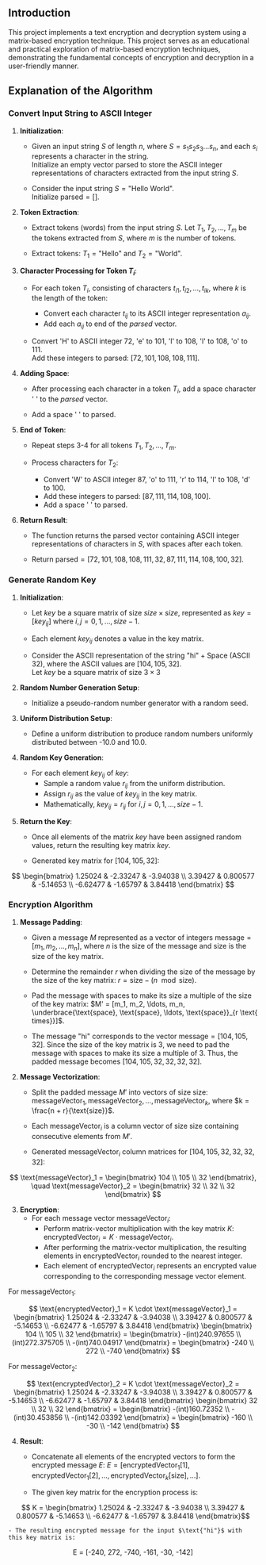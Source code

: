## Introduction

This project implements a text encryption and decryption system using a matrix-based encryption technique. This project serves as an educational and practical exploration of matrix-based encryption techniques, demonstrating the fundamental concepts of encryption and decryption in a user-friendly manner.

## Explanation of the Algorithm

### Convert Input String to ASCII Integer

1. **Initialization**:
    - Given an input string $S$ of length $n$, where $S = s_1 s_2 s_3 \ldots s_n$, and each $s_i$ represents a character in the string.\
Initialize an empty vector $\text{parsed}$ to store the ASCII integer representations of characters extracted from the input string $S$.

    - Consider the input string $S = \text{"Hello World"}$.\
Initialize $\text{parsed} = []$.

2. **Token Extraction**:
    - Extract tokens (words) from the input string $S$. Let $T_1, T_2, \ldots, T_m$ be the tokens extracted from $S$, where $m$ is the number of tokens.

    - Extract tokens: $T_1 = \text{"Hello"}$ and $T_2 = \text{"World"}$.

3. **Character Processing for Token $T_i$**:
    - For each token $T_i$, consisting of characters $t_{i1}, t_{i2}, \ldots, t_{ik}$, where $k$ is the length of the token:
        - Convert each character $t_{ij}$ to its ASCII integer representation $a_{ij}$.
        - Add each $a_{ij}$ to end of the $parsed$ vector. 

    - Convert 'H' to ASCII integer $72$, 'e' to $101$, 'l' to $108$, 'l' to $108$, 'o' to $111$.\
Add these integers to $\text{parsed}$: $[72, 101, 108, 108, 111]$.

4. **Adding Space**:
    - After processing each character in a token $T_i$, add a space character ' ' to the $parsed$ vector.

     - Add a space ' ' to $\text{parsed}$.

5. **End of Token**:
    - Repeat steps 3-4 for all tokens $T_1, T_2, \ldots, T_m$.

    - Process characters for $T_2$:
        - Convert 'W' to ASCII integer $87$, 'o' to $111$, 'r' to $114$, 'l' to $108$, 'd' to $100$.
        - Add these integers to $\text{parsed}$: $[87, 111, 114, 108, 100]$.
        - Add a space ' ' to $\text{parsed}$.

6. **Return Result**:
    - The function returns the $\text{parsed}$ vector containing ASCII integer representations of characters in $S$, with spaces after each token.

    - Return $\text{parsed} = [72, 101, 108, 108, 111, 32, 87, 111, 114, 108, 100, 32]$.

### Generate Random Key

1. **Initialization**:
   - Let $key$ be a square matrix of size $size \times size$, represented as $key = [key_{ij}]$ where $i, j = 0, 1, \ldots, size - 1$.
   - Each element $key_{ij}$ denotes a value in the key matrix.
  
   - Consider the ASCII representation of the string ${\text{"hi"} + \text{Space (ASCII 32)}}$, where the ASCII values are $[104, 105, 32]$.\
Let $key$ be a square matrix of size $3 \times 3$

2. **Random Number Generation Setup**:
   - Initialize a pseudo-random number generator with a random seed.

3. **Uniform Distribution Setup**:
   - Define a uniform distribution to produce random numbers uniformly distributed between -10.0 and 10.0.

4. **Random Key Generation**:
   - For each element $key_{ij}$ of $key$:
     - Sample a random value $r_{ij}$ from the uniform distribution.
     - Assign $r_{ij}$ as the value of $key_{ij}$ in the key matrix.
     - Mathematically, $key_{ij} = r_{ij}$ for $i, j = 0, 1, \ldots, size - 1$.

5. **Return the Key**:
   - Once all elements of the matrix $key$ have been assigned random values, return the resulting key matrix $key$.
   
   - Generated key matrix for $[104, 105, 32]$:

$$
\begin{bmatrix}
1.25024 & -2.33247 & -3.94038 \\
3.39427 & 0.800577 & -5.14653 \\
-6.62477 & -1.65797 & 3.84418
\end{bmatrix}
$$

### Encryption Algorithm

1. **Message Padding**:
    - Given a message $M$ represented as a vector of integers $\text{message} = [m_1, m_2, \ldots, m_n]$, where $n$ is the size of the message and $\text{size}$ is the size of the key matrix.
    - Determine the remainder $r$ when dividing the size of the message by the size of the key matrix: $r = \text{size} - (n \mod \text{size})$.
    - Pad the message with spaces to make its size a multiple of the size of the key matrix: $M' = [m_1, m_2, \ldots, m_n, \underbrace{\text{space}, \text{space}, \ldots, \text{space}}_{r \text{ times}}]$.
  
    - The message $\text{"hi"}$ corresponds to the vector $\text{message} = [104, 105, 32]$. Since the size of the key matrix is $3$, we need to pad the message with spaces to make its size a multiple of $3$. Thus, the padded message becomes $[104, 105, 32, 32, 32, 32]$.

2. **Message Vectorization**:
    - Split the padded message $M'$ into vectors of size $\text{size}$: $\text{messageVector}_1, \text{messageVector}_2, \ldots, \text{messageVector}_k$, where $k = \frac{n + r}{\text{size}}$.
    - Each $\text{messageVector}_i$ is a column vector of size $\text{size}$ containing consecutive elements from $M'$.
  
   - Generated  $\text{messageVector}_i$ column matrices for $[104, 105, 32, 32, 32, 32]$:

$$
\text{messageVector}_1 = 
\begin{bmatrix}
104 \\
105 \\
32
\end{bmatrix},
\quad
\text{messageVector}_2 = 
\begin{bmatrix}
32 \\
32 \\
32
\end{bmatrix}
$$

3. **Encryption**:
    - For each message vector $\text{messageVector}_i$:
        - Perform matrix-vector multiplication with the key matrix $K$: $\text{encryptedVector}_i = K \cdot \text{messageVector}_i$.
        - After performing the matrix-vector multiplication, the resulting elements in $\text{encryptedVector}_i$ rounded to the nearest integer.
        - Each element of $\text{encryptedVector}_i$ represents an encrypted value corresponding to the corresponding message vector element.

For $\text{messageVector}_1$:

$$
\text{encryptedVector}_1 = K \cdot \text{messageVector}_1 = 
\begin{bmatrix}
1.25024 & -2.33247 & -3.94038 \\
3.39427 & 0.800577 & -5.14653 \\
-6.62477 & -1.65797 & 3.84418
\end{bmatrix}
\begin{bmatrix}
104 \\
105 \\
32
\end{bmatrix} =
\begin{bmatrix}
-(int)240.97655 \\
(int)272.375705 \\
-(int)740.04917
\end{bmatrix} =
\begin{bmatrix}
-240 \\
272 \\
-740
\end{bmatrix}
$$

For $\text{messageVector}_2$:

$$
\text{encryptedVector}_2 = K \cdot \text{messageVector}_2 = 
\begin{bmatrix}
1.25024 & -2.33247 & -3.94038 \\
3.39427 & 0.800577 & -5.14653 \\
-6.62477 & -1.65797 & 3.84418
\end{bmatrix}
\begin{bmatrix}
32 \\
32 \\
32
\end{bmatrix} =
\begin{bmatrix}
-(int)160.72352 \\
-(int)30.453856 \\
-(int)142.03392
\end{bmatrix} =
\begin{bmatrix}
-160 \\
-30 \\
-142
\end{bmatrix}
$$

4. **Result**:
    - Concatenate all elements of the encrypted vectors to form the encrypted message $E$: $E = [\text{encryptedVector}_1[1], \text{encryptedVector}_1[2], \ldots, \text{encryptedVector}_k[\text{size}], \ldots]$.
  
    - The given key matrix for the encryption process is:

$$
K = 
\begin{bmatrix}
1.25024 & -2.33247 & -3.94038 \\
3.39427 & 0.800577 & -5.14653 \\
-6.62477 & -1.65797 & 3.84418
\end{bmatrix}$$

    - The resulting encrypted message for the input $\text{"hi"}$ with this key matrix is:

$$
\text{E = [-240, 272, -740, -161, -30, -142]}
$$
